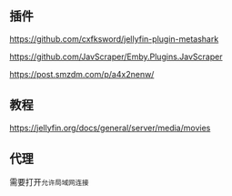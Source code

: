 

## 插件
https://github.com/cxfksword/jellyfin-plugin-metashark

https://github.com/JavScraper/Emby.Plugins.JavScraper

https://post.smzdm.com/p/a4x2nenw/

## 教程

https://jellyfin.org/docs/general/server/media/movies


## 代理

需要打开`允许局域网连接`